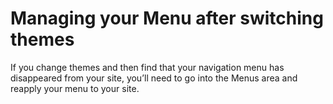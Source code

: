 # Managing your Menu after switching themes

If you change themes and then find that your navigation menu has disappeared from your site, you’ll need to go into the Menus area and reapply your menu to your site.

